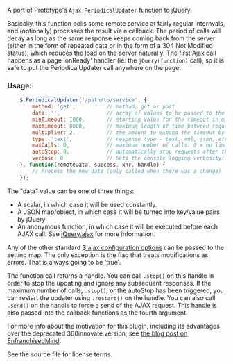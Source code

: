 A port of Prototype's `Ajax.PeriodicalUpdater` function to jQuery.

Basically, this function polls some remote service at fairly regular internvals,
and (optionally) processes the result via a callback.  The period of calls will
decay as long as the same response keeps coming back from the server (either in
the form of repeated data or in the form of a 304 Not Modified status), which
reduces the load on the server naturally.   The first Ajax call happens as a page
'onReady' handler (ie: the `jQuery(function)` call), so it is safe to put the PeriodicalUpdater call
anywhere on the page.

### Usage:

```javascript
    $.PeriodicalUpdater('/path/to/service', {
        method: 'get',          // method; get or post
        data: '',               // array of values to be passed to the page - e.g. {name: "John", greeting: "hello"}
        minTimeout: 1000,       // starting value for the timeout in milliseconds
        maxTimeout: 8000,       // maximum length of time between requests
        multiplier: 2,          // the amount to expand the timeout by if the response hasn't changed (up to maxTimeout)
        type: 'text',           // response type - text, xml, json, etc.  See $.ajax config options
        maxCalls: 0,            // maximum number of calls. 0 = no limit.
        autoStop: 0,            // automatically stop requests after this many returns of the same data. 0 = disabled.
        verbose: 0              // Sets the console logging verbosity: 0=none, 1=some, 2=all 
    }, function(remoteData, success, xhr, handle) {
        // Process the new data (only called when there was a change)
    });
```

The "data" value can be one of three things:

* A scalar, in which case it will be used constantly.
* A JSON map/object, in which case it will be turned into key/value pairs by jQuery
* An anonymous function, in which case it will be executed before each AJAX call.  See 
  [jQuery.ajax](http://api.jquery.com/jQuery.ajax/) for more information.

Any of the other standard [$.ajax configuration options](http://api.jquery.com/jQuery.ajax/#jQuery-ajax-settings) 
can be passed to the setting map.  The only exception is the flag that treats modifications as errors. That is always
going to be 'true'.

The function call returns a handle.  You can call `.stop()` on this handle in order to stop
the updating and ignore any subsequent responses.  If the maximum number of calls, `.stop()`, or 
the autoStop has been triggered, you can restart the updater using `.restart()` on the handle.
You can also call `.send()` on the handle to force a send of the AJAX request.
This handle is also passed into the callback functions as the fourth argument.

For more info about the motivation for this plugin, including its advantages over the deprecated 360innovate version, see 
[the blog post on EnfranchisedMind](http://blog.enfranchisedmind.com/posts/jquery-periodicalupdater/).

See the source file for license terms.
